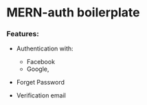# MERN-auth boilerplate

### Features:

- Authentication with:

  - Facebook
  - Google,

- Forget Password
- Verification email
